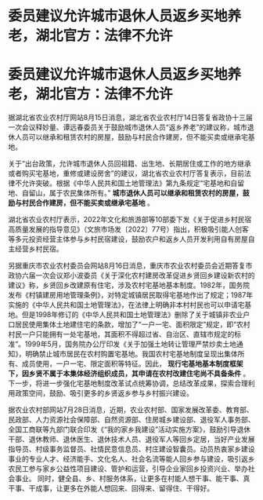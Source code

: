 # 委员建议允许城市退休人员返乡买地养老，湖北官方：法律不允许

# 委员建议允许城市退休人员返乡买地养老，湖北官方：法律不允许

据湖北省农业农村厅网站8月15日消息，湖北省农业农村厅14日答复省政协十三届一次会议释妙量、谭远春委员关于鼓励城市退休人员“返乡养老”的建议称，城市退休人员可以继承和租赁农村的房屋，鼓励与村民合作建房，但不能买卖或继承宅基地。

关于“出台政策，允许城市退休人员回祖籍、出生地、长期居住或工作的地方继承或者购买宅基地，重修或建设房舍”的建议，湖北省农业农村厅答复表示，目前法律不允许突破。根据《中华人民共和国土地管理法》第九条规定“宅基地和自留地、自留山，属于农民集体所有。”
**城市退休人员可以继承和租赁农村的房屋，鼓励与村民合作建房，但不能买卖或继承宅基地** 。

湖北省农业农村厅表示，2022年文化和旅游部等10部委下发《关于促进乡村民宿高质量发展的指导意见》（文旅市场发〔2022〕77号）指出，积极吸引能人创客等多元投资经营主体参与乡村民宿建设，鼓励农户和返乡人员开发利用自有房屋自主经营乡村民宿。

另据重庆市农业农村委员会网站8月16日消息，重庆市农业农村委员会近期答复市政协六届一次会议郑小波委员《关于深化农村建房改革促进乡贤回乡建设新农村的建议》称，乡贤回乡改建原有住宅，涉及农村宅基地基本制度。1982年，国务院发布《村镇建房用地管理条例》，对特定城镇居民取得宅基地作出了规定；1987年实施的《中华人民共和国土地管理法》，在法律上明确非本村村民也可以申请宅基地。但是1998年修订的《中华人民共和国土地管理法》删除了关于城镇非农业户口居民使用集体土地建住宅的条款，增加了“一户一宅、面积限定”规定，即“农村村民一户只能拥有一处宅基地，其面积不得超过省、自治区、直辖市规定的标准”。1999年5月，国务院办公厅印发《关于加强土地转让管理严禁炒卖土地通知》，明确禁止城市居民在农村购置宅基地。我国农村宅基地制度呈现出集体所有、成员使用，一户一宅、限定面积等特征。因此，
**现行宅基地基本制度框架下，因乡贤不属于本集体经济组织成员，其申请在农村改建住宅尚不具备条件**
。下一步，将进一步强化宅基地制度改革试点统筹协调，总结改革成果，探索合理利用政策空间，鼓励、吸引更多的乡贤返乡参与乡村振兴建设。

据农业农村部网站7月28日消息，近期，农业农村部、国家发展改革委、教育部、民政部、人力资源社会保障部、自然资源部、住房城乡建设部、退役军人事务部、全国工商联等九部门联合印发《“我的家乡我建设”活动实施方案》，鼓励引导退休干部、退休教师、退休医生、退休技术人员、退役军人等回乡定居，当好产业发展指导员、村级事务监督员、社情民意信息员、村庄建设智囊员。动员热衷家乡建设事业的专业人才、经济能手、文化名人、社会名流等能人回乡参与建设，吸引返乡农民工参与家乡公益性项目建设、管护和运营，引导企业家回乡投资兴业、举办社会事业。
同时，健全县、乡、村服务体系，让更多在村能人想干事、能干事、真干事、干成事，让更多在外能人想回来、回得来、留得住、干得好。

